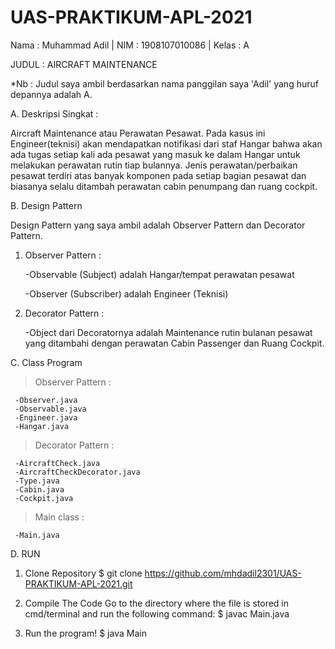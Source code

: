 # UAS-PRAKTIKUM-APL-2021

Nama : Muhammad Adil | NIM : 1908107010086 | Kelas : A

JUDUL : AIRCRAFT MAINTENANCE

*Nb : Judul saya ambil berdasarkan nama panggilan saya 'Adil' yang huruf depannya adalah A.

A. Deskripsi Singkat :

Aircraft Maintenance atau Perawatan Pesawat. Pada kasus ini Engineer(teknisi) akan mendapatkan notifikasi dari staf Hangar bahwa akan ada tugas setiap kali ada pesawat yang masuk ke dalam Hangar untuk melakukan perawatan rutin tiap bulannya. Jenis perawatan/perbaikan pesawat terdiri atas banyak komponen pada setiap bagian pesawat dan biasanya selalu ditambah perawatan cabin penumpang dan ruang cockpit. 


B. Design Pattern
   
   Design Pattern yang saya ambil adalah Observer Pattern dan Decorator Pattern.
   1. Observer Pattern :
      
      -Observable (Subject) adalah Hangar/tempat perawatan pesawat
      
      -Observer (Subscriber) adalah Engineer (Teknisi)

   2. Decorator Pattern :
      
      -Object dari Decoratornya adalah Maintenance rutin bulanan pesawat yang ditambahi dengan perawatan Cabin Passenger 
       dan Ruang Cockpit.


C. Class Program

   > Observer Pattern :
   
     -Observer.java
     -Observable.java
     -Engineer.java
     -Hangar.java

   > Decorator Pattern :
   >
     -AircraftCheck.java
     -AircraftCheckDecorator.java
     -Type.java
     -Cabin.java
     -Cockpit.java

   > Main class :
   
     -Main.java


D. RUN
1. Clone Repository
  $ git clone https://github.com/mhdadil2301/UAS-PRAKTIKUM-APL-2021.git

2. Compile The Code
Go to the directory where the file is stored in cmd/terminal and run the following command:
     $ javac Main.java

3. Run the program!
    $ java Main 
